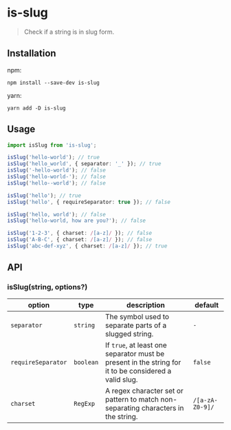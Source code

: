 # is-slug
> Check if a string is in slug form.

## Installation

npm:

```
npm install --save-dev is-slug
```

yarn:

```
yarn add -D is-slug
```

## Usage

```ts
import isSlug from 'is-slug';

isSlug('hello-world'); // true
isSlug('hello_world', { separator: '_' }); // true
isSlug('-hello-world'); // false
isSlug('hello-world-'); // false
isSlug('hello--world'); // false

isSlug('hello'); // true
isSlug('hello', { requireSeparator: true }); // false

isSlug('hello, world'); // false
isSlug('hello-world, how are you?'); // false

isSlug('1-2-3', { charset: /[a-z]/ }); // false
isSlug('A-B-C', { charset: /[a-z]/ }); // false
isSlug('abc-def-xyz', { charset: /[a-z]/ }); // true
```

## API

### isSlug(string, options?)

| option             | type      | description                                                                                           | default         |
|--------------------|-----------|-------------------------------------------------------------------------------------------------------|-----------------|
| `separator`        | `string`  | The symbol used to separate parts of a slugged string.                                                | `-`             |
| `requireSeparator` | `boolean` | If `true`, at least one separator must be present in the string for it to be considered a valid slug. | `false`         |
| `charset`          | `RegExp`  | A regex character set or pattern to match non-separating characters in the string.                    | `/[a-zA-Z0-9]/` |
